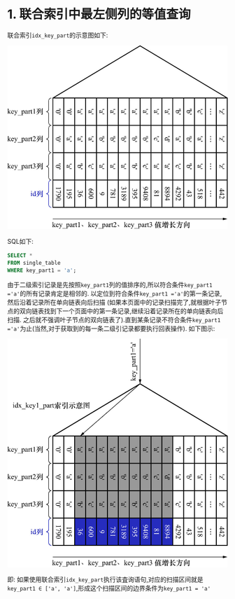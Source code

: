 # 1. 联合索引中最左侧列的等值查询

联合索引`idx_key_part`的示意图如下:

![idx_key_part索引的示意图](./img/idx_key_part索引的示意图.jpg)

SQL如下:

```sql
SELECT *
FROM single_table
WHERE key_part1 = 'a';
```

由于二级索引记录是先按照`key_part1`列的值排序的,所以符合条件`key_part1 ='a'`的所有记录肯定是相邻的.
以定位到符合条件`key_part1 ='a'`的第一条记录,然后沿着记录所在单向链表向后扫描
(如果本页面中的记录扫描完了,就根据叶子节点的双向链表找到下一个页面中的第一条记录,继续沿着记录所在的单向链表向后扫描.
之后就不强调叶子节点的双向链表了).直到某条记录不符合条件`key_part1 ='a'`为止(当然,对于获取到的每一条二级引记录都要执行回表操作).
如下图示:

![定位符合条件key_part1=a的记录的过程](./img/定位符合条件key_part1=a的记录的过程.jpg)

即: 如果使用联合索引`idx_key_part`执行该査询语句,对应的扫描区间就是`key_part1 ∈ ['a', 'a']`,形成这个扫描区间的边界条件为`key_part1 = 'a'`

